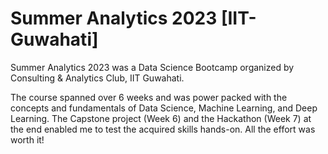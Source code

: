 # Summer Analytics 2023 [IIT-Guwahati]
Summer Analytics 2023 was a Data Science Bootcamp organized by Consulting & Analytics Club, IIT Guwahati.

The course spanned over 6 weeks and was power packed with the concepts and fundamentals of Data Science, Machine Learning, and Deep Learning. The Capstone project (Week 6) and the Hackathon (Week 7) at the end enabled me to test the acquired skills hands-on. All the effort was worth it!
